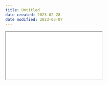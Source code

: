 ```yaml
---
title: Untitled
date created: 2023-02-28
date modified: 2023-03-07
---
```

<iframe src="//player.bilibili.com/player.html?aid=677400273&bvid=BV1Wm4y1X7TF&cid=464961198&page=1"> </iframe>
